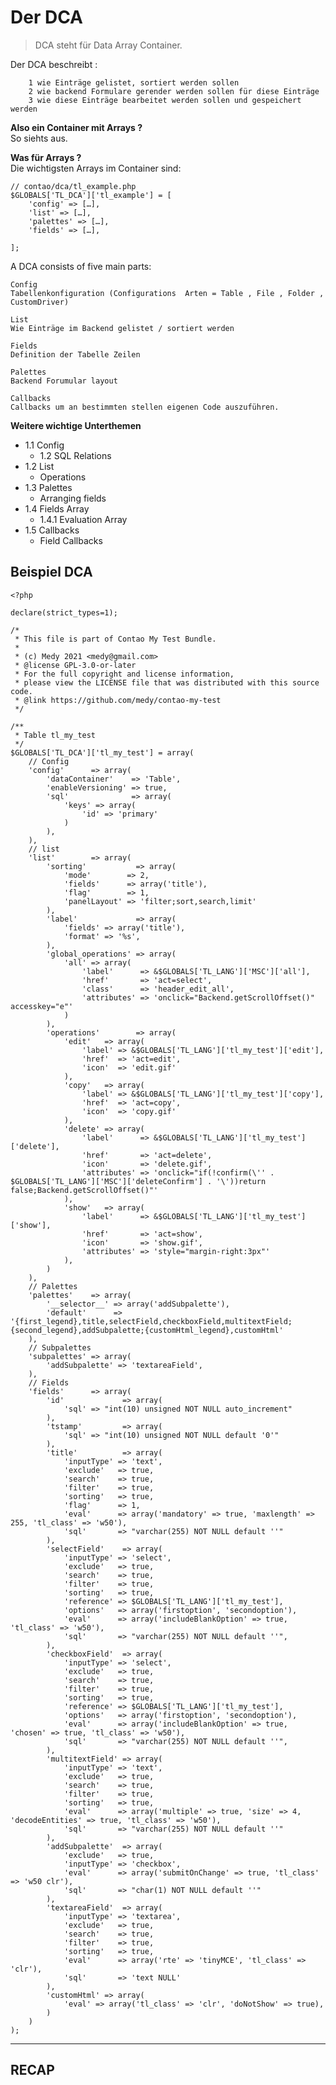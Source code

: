 # Der DCA

> DCA steht für Data Array Container.

Der DCA beschreibt :

        1 wie Einträge gelistet, sortiert werden sollen
        2 wie backend Formulare gerender werden sollen für diese Einträge
        3 wie diese Einträge bearbeitet werden sollen und gespeichert werden


 **Also ein Container mit Arrays ?**  
 So siehts aus.

**Was für Arrays  ?** <br>
Die wichtigsten Arrays im Container sind:


    // contao/dca/tl_example.php
    $GLOBALS['TL_DCA']['tl_example'] = [
        'config' => […],
        'list' => […],
        'palettes' => […],
        'fields' => […],

    ];


A DCA consists of five main parts:

    Config
    Tabellenkonfiguration (Configurations  Arten = Table , File , Folder , CustomDriver)

    List
    Wie Einträge im Backend gelistet / sortiert werden

    Fields
    Definition der Tabelle Zeilen

    Palettes
    Backend Forumular layout

    Callbacks
    Callbacks um an bestimmten stellen eigenen Code auszuführen.

**Weitere wichtige Unterthemen**

- 1.1 Config
  - 1.2 SQL Relations
- 1.2 List
  - Operations
- 1.3 Palettes
  - Arranging fields
- 1.4 Fields Array
  - 1.4.1 Evaluation Array
- 1.5 Callbacks
  - Field Callbacks


## Beispiel DCA 


    <?php
    
    declare(strict_types=1);
    
    /*
     * This file is part of Contao My Test Bundle.
     *
     * (c) Medy 2021 <medy@gmail.com>
     * @license GPL-3.0-or-later
     * For the full copyright and license information,
     * please view the LICENSE file that was distributed with this source code.
     * @link https://github.com/medy/contao-my-test
     */
    
    /**
     * Table tl_my_test
     */
    $GLOBALS['TL_DCA']['tl_my_test'] = array(
        // Config
        'config'      => array(
            'dataContainer'    => 'Table',
            'enableVersioning' => true,
            'sql'              => array(
                'keys' => array(
                    'id' => 'primary'
                )
            ),
        ),
        // list
        'list'        => array(
            'sorting'           => array(
                'mode'        => 2,
                'fields'      => array('title'),
                'flag'        => 1,
                'panelLayout' => 'filter;sort,search,limit'
            ),
            'label'             => array(
                'fields' => array('title'),
                'format' => '%s',
            ),
            'global_operations' => array(
                'all' => array(
                    'label'      => &$GLOBALS['TL_LANG']['MSC']['all'],
                    'href'       => 'act=select',
                    'class'      => 'header_edit_all',
                    'attributes' => 'onclick="Backend.getScrollOffset()" accesskey="e"'
                )
            ),
            'operations'        => array(
                'edit'   => array(
                    'label' => &$GLOBALS['TL_LANG']['tl_my_test']['edit'],
                    'href'  => 'act=edit',
                    'icon'  => 'edit.gif'
                ),
                'copy'   => array(
                    'label' => &$GLOBALS['TL_LANG']['tl_my_test']['copy'],
                    'href'  => 'act=copy',
                    'icon'  => 'copy.gif'
                ),
                'delete' => array(
                    'label'      => &$GLOBALS['TL_LANG']['tl_my_test']['delete'],
                    'href'       => 'act=delete',
                    'icon'       => 'delete.gif',
                    'attributes' => 'onclick="if(!confirm(\'' . $GLOBALS['TL_LANG']['MSC']['deleteConfirm'] . '\'))return false;Backend.getScrollOffset()"'
                ),
                'show'   => array(
                    'label'      => &$GLOBALS['TL_LANG']['tl_my_test']['show'],
                    'href'       => 'act=show',
                    'icon'       => 'show.gif',
                    'attributes' => 'style="margin-right:3px"'
                ),
            )
        ),
        // Palettes
        'palettes'    => array(
            '__selector__' => array('addSubpalette'),
            'default'      => '{first_legend},title,selectField,checkboxField,multitextField;{second_legend},addSubpalette;{customHtml_legend},customHtml'
        ),
        // Subpalettes
        'subpalettes' => array(
            'addSubpalette' => 'textareaField',
        ),
        // Fields
        'fields'      => array(
            'id'             => array(
                'sql' => "int(10) unsigned NOT NULL auto_increment"
            ),
            'tstamp'         => array(
                'sql' => "int(10) unsigned NOT NULL default '0'"
            ),
            'title'          => array(
                'inputType' => 'text',
                'exclude'   => true,
                'search'    => true,
                'filter'    => true,
                'sorting'   => true,
                'flag'      => 1,
                'eval'      => array('mandatory' => true, 'maxlength' => 255, 'tl_class' => 'w50'),
                'sql'       => "varchar(255) NOT NULL default ''"
            ),
            'selectField'    => array(
                'inputType' => 'select',
                'exclude'   => true,
                'search'    => true,
                'filter'    => true,
                'sorting'   => true,
                'reference' => $GLOBALS['TL_LANG']['tl_my_test'],
                'options'   => array('firstoption', 'secondoption'),
                'eval'      => array('includeBlankOption' => true, 'tl_class' => 'w50'),
                'sql'       => "varchar(255) NOT NULL default ''",
            ),
            'checkboxField'  => array(
                'inputType' => 'select',
                'exclude'   => true,
                'search'    => true,
                'filter'    => true,
                'sorting'   => true,
                'reference' => $GLOBALS['TL_LANG']['tl_my_test'],
                'options'   => array('firstoption', 'secondoption'),
                'eval'      => array('includeBlankOption' => true, 'chosen' => true, 'tl_class' => 'w50'),
                'sql'       => "varchar(255) NOT NULL default ''",
            ),
            'multitextField' => array(
                'inputType' => 'text',
                'exclude'   => true,
                'search'    => true,
                'filter'    => true,
                'sorting'   => true,
                'eval'      => array('multiple' => true, 'size' => 4, 'decodeEntities' => true, 'tl_class' => 'w50'),
                'sql'       => "varchar(255) NOT NULL default ''"
            ),
            'addSubpalette'  => array(
                'exclude'   => true,
                'inputType' => 'checkbox',
                'eval'      => array('submitOnChange' => true, 'tl_class' => 'w50 clr'),
                'sql'       => "char(1) NOT NULL default ''"
            ),
            'textareaField'  => array(
                'inputType' => 'textarea',
                'exclude'   => true,
                'search'    => true,
                'filter'    => true,
                'sorting'   => true,
                'eval'      => array('rte' => 'tinyMCE', 'tl_class' => 'clr'),
                'sql'       => 'text NULL'
            ),
            'customHtml' => array(
                'eval' => array('tl_class' => 'clr', 'doNotShow' => true),
            )
        )
    );





---

## RECAP






